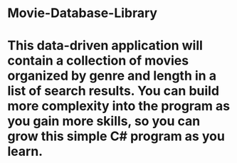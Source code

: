 # Movie-Database-Library
This data-driven application will contain a collection of movies organized by genre and length in a list 
of search results. You can build more complexity into the program as you gain more skills, so you can grow this simple C# program as you learn.
===============================================================================================================================================
